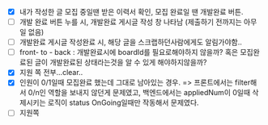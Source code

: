- [x] 내가 작성한 글 모집 중일땐 받은 이력서 확인, 모집 완료일 땐 개발완료 버튼.
- [ ] 개발 완료 버튼 누를 시, 개발완료 게시글 작성 창 나타남 (제출하기 전까지는 아무일 없음)
- [ ] 개발완료 게시글 작성완료 시, 해당 글을 스크랩하던사람에게도 알림가야함..
- [ ] front- to - back : 개발완료시에 boardId를 필요로해야하지 않을까? 혹은 모집완료된 글이 개발완료된 상태라는것을 알 수 있게 해야하지않을까?
- [x] 지원 쪽 전부...clear..
- [x] 인원이 0/1일때 모집완료 했는데 그대로 남아있는 경우. => 프론트에서는 filter해서 0/n인 역할을 보내지 않던게 문제였고, 백엔드에서는 appliedNum이 0일때 삭제시키는 로직이 status OnGoing일때만 작동해서 문제였다.
- [ ] 지원쪽 
